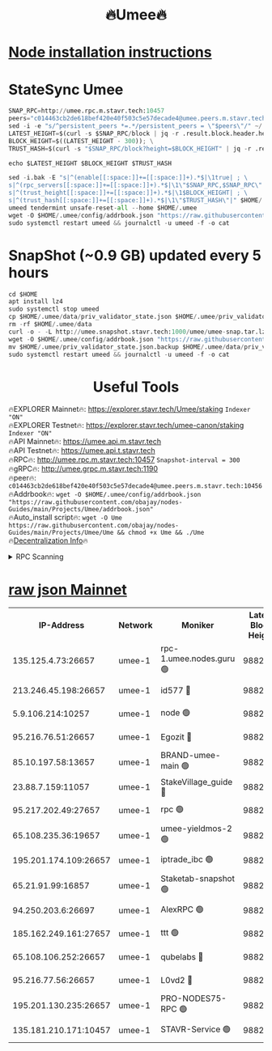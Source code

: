 <h1 align="center"> 🔥Umee🔥</h1>


[Node installation instructions](https://github.com/obajay/nodes-Guides/tree/main/Projects/Umee)
=
# StateSync Umee
```python
SNAP_RPC=http://umee.rpc.m.stavr.tech:10457
peers="c014463cb2de618bef420e40f503c5e57decade4@umee.peers.m.stavr.tech:10456"
sed -i -e "s/^persistent_peers *=.*/persistent_peers = \"$peers\"/" ~/.umee/config/config.toml
LATEST_HEIGHT=$(curl -s $SNAP_RPC/block | jq -r .result.block.header.height); \
BLOCK_HEIGHT=$((LATEST_HEIGHT - 300)); \
TRUST_HASH=$(curl -s "$SNAP_RPC/block?height=$BLOCK_HEIGHT" | jq -r .result.block_id.hash)

echo $LATEST_HEIGHT $BLOCK_HEIGHT $TRUST_HASH

sed -i.bak -E "s|^(enable[[:space:]]+=[[:space:]]+).*$|\1true| ; \
s|^(rpc_servers[[:space:]]+=[[:space:]]+).*$|\1\"$SNAP_RPC,$SNAP_RPC\"| ; \
s|^(trust_height[[:space:]]+=[[:space:]]+).*$|\1$BLOCK_HEIGHT| ; \
s|^(trust_hash[[:space:]]+=[[:space:]]+).*$|\1\"$TRUST_HASH\"|" $HOME/.umee/config/config.toml
umeed tendermint unsafe-reset-all --home $HOME/.umee
wget -O $HOME/.umee/config/addrbook.json "https://raw.githubusercontent.com/obajay/nodes-Guides/main/Projects/Umee/addrbook.json"
sudo systemctl restart umeed && journalctl -u umeed -f -o cat
```
# SnapShot (~0.9 GB) updated every 5 hours
```python
cd $HOME
apt install lz4
sudo systemctl stop umeed
cp $HOME/.umee/data/priv_validator_state.json $HOME/.umee/priv_validator_state.json.backup
rm -rf $HOME/.umee/data
curl -o - -L http://umee.snapshot.stavr.tech:1000/umee/umee-snap.tar.lz4 | lz4 -c -d - | tar -x -C $HOME/.umee --strip-components 2
wget -O $HOME/.umee/config/addrbook.json "https://raw.githubusercontent.com/obajay/nodes-Guides/main/Projects/Umee/addrbook.json"
mv $HOME/.umee/priv_validator_state.json.backup $HOME/.umee/data/priv_validator_state.json
sudo systemctl restart umeed && journalctl -u umeed -f -o cat
```
 <h1 align="center"> Useful Tools</h1>

🔥EXPLORER Mainnet🔥:      https://explorer.stavr.tech/Umee/staking             `Indexer "ON"` \
🔥EXPLORER Testnet🔥:        https://explorer.stavr.tech/umee-canon/staking      `Indexer "ON"` \
🔥API Mainnet🔥:                   https://umee.api.m.stavr.tech \
🔥API Testnet🔥:                     https://umee.api.t.stavr.tech \
🔥RPC🔥:                                   http://umee.rpc.m.stavr.tech:10457                     `Snapshot-interval = 300` \
🔥gRPC🔥:                              http://umee.grpc.m.stavr.tech:1190 \
🔥peer🔥:                     `c014463cb2de618bef420e40f503c5e57decade4@umee.peers.m.stavr.tech:10456` \
🔥Addrbook🔥:    ```wget -O $HOME/.umee/config/addrbook.json "https://raw.githubusercontent.com/obajay/nodes-Guides/main/Projects/Umee/addrbook.json"``` \
🔥Auto_install script🔥: ```wget -O Ume https://raw.githubusercontent.com/obajay/nodes-Guides/main/Projects/Umee/Ume && chmod +x Ume && ./Ume``` \
🔥[Decentralization Info](https://github.com/obajay/StateSync-snapshots/tree/main/Projects/Umee/Decentralization)🔥

<details>
<summary>RPC Scanning</summary>

<h2 align="center"> We scan nodes in real time every 4 hours. And we provide the final result of RPC endpoints.
We cannot influence the operation of these nodes in any way. </h2>


```python
If Voting Power is higher than 0 --> then the Node is a validator of the network and may be subject to attack and be a potential threat to the chain.
```
```python
We marked such validators with a red symbol
```

</details>

[raw json Mainnet](https://rpc-check.umeem.stavr.tech/umeem/rpc-umeem-result.json)
=



<table><tr><th>IP-Address</th><th>Network</th><th>Moniker</th><th>Latest Block Height</th><th>Earliest Block Height</th><th>Catching Up</th><th>Tx Index</th><th>Voting Power</th><th>Scan Time</th></tr><tr><td>135.125.4.73:26657</td><td>umee-1</td><td>rpc-1.umee.nodes.guru 🟢</td><td>9882234</td><td>5167386</td><td>False</td><td>on</td><td>0</td><td>2023-12-28T12:06:15.424566094UTC</td></tr><tr><td>213.246.45.198:26657</td><td>umee-1</td><td>id577 🔴</td><td>9882219</td><td>7100001</td><td>False</td><td>on</td><td>35108339</td><td>2023-12-28T12:04:51.638458022UTC</td></tr><tr><td>5.9.106.214:10257</td><td>umee-1</td><td>node 🟢</td><td>9882228</td><td>7942001</td><td>False</td><td>on</td><td>0</td><td>2023-12-28T12:05:44.039126006UTC</td></tr><tr><td>95.216.76.51:26657</td><td>umee-1</td><td>Egozit 🔴</td><td>9882234</td><td>8262001</td><td>False</td><td>off</td><td>38075786</td><td>2023-12-28T12:06:15.109368347UTC</td></tr><tr><td>85.10.197.58:13657</td><td>umee-1</td><td>BRAND-umee-main 🟢</td><td>9882222</td><td>8427832</td><td>False</td><td>on</td><td>0</td><td>2023-12-28T12:05:06.646141657UTC</td></tr><tr><td>23.88.7.159:11057</td><td>umee-1</td><td>StakeVillage_guide 🔴</td><td>9882227</td><td>9137726</td><td>False</td><td>on</td><td>1410435</td><td>2023-12-28T12:05:39.442350699UTC</td></tr><tr><td>95.217.202.49:27657</td><td>umee-1</td><td>rpc 🟢</td><td>9882227</td><td>9440090</td><td>False</td><td>on</td><td>0</td><td>2023-12-28T12:05:34.789403239UTC</td></tr><tr><td>65.108.235.36:19657</td><td>umee-1</td><td>umee-yieldmos-2 🟢</td><td>9882213</td><td>9575548</td><td>False</td><td>on</td><td>0</td><td>2023-12-28T12:04:14.209265577UTC</td></tr><tr><td>195.201.174.109:26657</td><td>umee-1</td><td>iptrade_ibc 🟢</td><td>9882223</td><td>9686001</td><td>False</td><td>on</td><td>0</td><td>2023-12-28T12:05:15.560691850UTC</td></tr><tr><td>65.21.91.99:16857</td><td>umee-1</td><td>Staketab-snapshot 🟢</td><td>9882224</td><td>9721001</td><td>False</td><td>off</td><td>0</td><td>2023-12-28T12:05:18.072309658UTC</td></tr><tr><td>94.250.203.6:26697</td><td>umee-1</td><td>AlexRPC 🟢</td><td>9882220</td><td>9722001</td><td>False</td><td>on</td><td>0</td><td>2023-12-28T12:05:02.300818505UTC</td></tr><tr><td>185.162.249.161:27657</td><td>umee-1</td><td>ttt 🟢</td><td>9882227</td><td>9733423</td><td>False</td><td>on</td><td>0</td><td>2023-12-28T12:05:35.036885125UTC</td></tr><tr><td>65.108.106.252:26657</td><td>umee-1</td><td>qubelabs 🔴</td><td>9882222</td><td>9761001</td><td>False</td><td>on</td><td>36555045</td><td>2023-12-28T12:05:09.094169108UTC</td></tr><tr><td>95.216.77.56:26657</td><td>umee-1</td><td>L0vd2 🔴</td><td>9882236</td><td>9782236</td><td>False</td><td>off</td><td>37213952</td><td>2023-12-28T12:06:32.572974622UTC</td></tr><tr><td>195.201.130.235:26657</td><td>umee-1</td><td>PRO-NODES75-RPC 🟢</td><td>9882228</td><td>9851444</td><td>False</td><td>on</td><td>0</td><td>2023-12-28T12:05:41.754745941UTC</td></tr><tr><td>135.181.210.171:10457</td><td>umee-1</td><td>STAVR-Service 🟢</td><td>9882235</td><td>9880001</td><td>False</td><td>on</td><td>0</td><td>2023-12-28T12:06:21.964865602UTC</td></tr></table>
